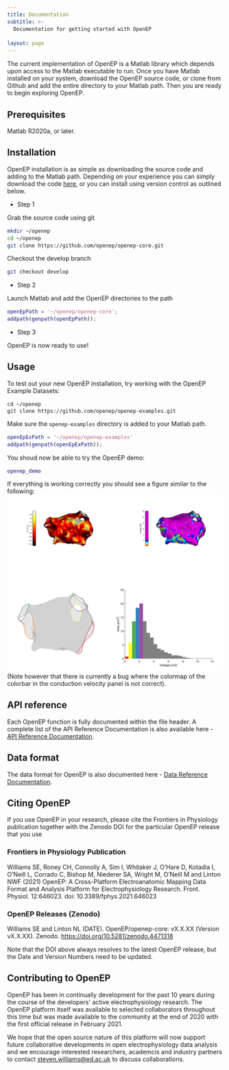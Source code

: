 ```yaml
---
title: Documentation
subtitle: >-
  Documentation for getting started with OpenEP

layout: page
---
```


The current implementation of OpenEP is a Matlab library which depends upon access to the Matlab executable to run. Once you have Matlab installed on your system, download the OpenEP source code, or clone from Github and add the entire directory to your Matlab path. Then you are ready to begin exploring OpenEP.

## Prerequisites

Matlab R2020a, or later.

## Installation

OpenEP installation is as simple as downloading the source code and adding to the Matlab path. Depending on your experience you can simply download the code [here](https://github.com/openep/openep-core/), or you can install using version control as outlined below.

* Step 1

Grab the source code using git
```bash
mkdir ~/openep
cd ~/openep
git clone https://github.com/openep/openep-core.git
```

Checkout the develop branch
```bash
git checkout develop
```
* Step 2

Launch Matlab and add the OpenEP directories to the path
  ```matlab
  openEpPath = '~/openep/openep-core';
  addpath(genpath(openEpPath));
  ```
* Step 3

OpenEP is now ready to use!

## Usage

To test out your new OpenEP installation, try working with the OpenEP Example Datasets:
```
cd ~/openep
git clone https://github.com/openep/openep-examples.git
```
Make sure the `openep-examples` directory is added to your Matlab path.
```matlab
openEpExPath = '~/openep/openep-examples'
addpath(genpath(openEpExPath));
```
You shoud now be able to try the OpenEP demo:
```matlab
openep_demo
```

If everything is working correctly you should see a figure similar to the following:
<img src="/images/openep-demo.png">
(Note however that there is currently a bug where the colormap of the colorbar in the conduction velocity panel is not correct).

## API reference

Each OpenEP function is fully documented within the file header. A complete list of the API Reference Documentation is also available here - [API Reference Documentation](/api/).

## Data format

The data format for OpenEP is also documented here - [Data Reference Documentation](/data/).

## Citing OpenEP

If you use OpenEP in your research, please cite the Frontiers in Physiology publication together with the Zenodo DOI for the particular OpenEP release that you use

### Frontiers in Physiology Publication

Williams SE, Roney CH, Connolly A, Sim I, Whitaker J, O’Hare D, Kotadia I, O’Neill L, Corrado C, Bishop M, Niederer SA, Wright M, O’Neill M and Linton NWF (2021) OpenEP: A Cross-Platform Electroanatomic Mapping Data Format and Analysis Platform for Electrophysiology Research. Front. Physiol. 12:646023. doi: 10.3389/fphys.2021.646023

### OpenEP Releases (Zenodo)

Williams SE and Linton NL (DATE). OpenEP/openep-core: vX.X.XX (Version vX.X.XX). Zenodo. https://doi.org/10.5281/zenodo.4471318

Note that the DOI above always resolves to the latest OpenEP release, but the Date and Version Numbers need to be updated.

## Contributing to OpenEP

OpenEP has been in continually development for the past 10 years during the course of the developers' active electrophysiology research. The OpenEP platform itself was available to selected collaborators throughout this time but was made available to the community at the end of 2020 with the first official release in February 2021. 

We hope that the open source nature of this platform will now support future collaborative developments in open electrophysiology data analysis and we encourage interested researchers, academcis and industry partners to contact [steven.williams@ed.ac.uk](mailto:steven.williams@.ed.ac.uk) to discuss collaborations.
